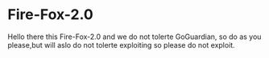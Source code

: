# Fire-Fox-2.0
Hello there this Fire-Fox-2.0 and we do not tolerte GoGuardian, so do as you please,but will aslo do not tolerte exploiting so please do not exploit.
